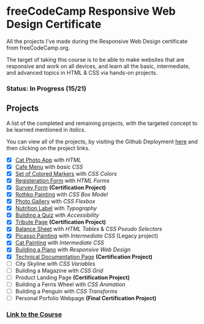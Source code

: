 # freeCodeCamp Responsive Web Design Certificate
All the projects I've made during the Responsive Web Design certificate from freeCodeCamp.org.

The target of taking this course is to be able to make websites that are responsive and work on all devices, and learn all the basic, intermediate, and advanced topics in HTML & CSS via hands-on projects.

### Status: In Progress (15/21)

## Projects
A list of the completed and remaining projects, with the targeted concept to be learned mentioned in *italics*.

You can view all of the projects, by visiting the Github Deployment [here](https://deadreyo.github.io/freeCodeCamp-Responsive-Web-Design/) and then clicking on the project links.

- [x] [Cat Photo App](https://deadreyo.github.io/freeCodeCamp-Responsive-Web-Design/Project%201%20-%20Cat%20App/) with *HTML*
- [x] [Cafe Menu](https://deadreyo.github.io/freeCodeCamp-Responsive-Web-Design/Project%202%20-%20Cafe%20Menu/) with *basic CSS*
- [x] [Set of Colored Markers](https://deadreyo.github.io/freeCodeCamp-Responsive-Web-Design/Project%203%20-%20Colored%20Markers/) with *CSS Colors*
- [x] [Registeration Form](https://deadreyo.github.io/freeCodeCamp-Responsive-Web-Design/Project%204%20-%20Registeration%20Form/) with *HTML Forms*
- [x] [Survey Form](https://deadreyo.github.io/freeCodeCamp-Responsive-Web-Design/Project%205%20(Milestone)%20-%20Survey%20Form/) **(Certification Project)**
- [x] [Rothko Painting](https://deadreyo.github.io/freeCodeCamp-Responsive-Web-Design/Project%206%20-%20Rothko%20Painting/) with *CSS Box Model*
- [x] [Photo Gallery](https://deadreyo.github.io/freeCodeCamp-Responsive-Web-Design/Project%207%20-%20Photo%20Gallery/) with *CSS Flexbox*
- [x] [Nutrition Label](https://deadreyo.github.io/freeCodeCamp-Responsive-Web-Design/Project%208%20-%20Nutrition%20Label/) with *Typography*
- [x] [Building a Quiz](https://deadreyo.github.io/freeCodeCamp-Responsive-Web-Design/Project%209%20-%20Building%20a%20Quiz/) with *Accessibility*
- [x] [Tribute Page](https://deadreyo.github.io/freeCodeCamp-Responsive-Web-Design/Project%2010%20(Milestone)%20-%20Tribute%20Page/) **(Certification Project)**
- [x] [Balance Sheet](https://deadreyo.github.io/freeCodeCamp-Responsive-Web-Design/Project%2011%20-%20Balance%20Sheet/) with *HTML Tables* & *CSS Pseudo Selectors*
- [x] [Picasso Painting](https://deadreyo.github.io/freeCodeCamp-Responsive-Web-Design/Project%2012%20-%20Picasso%20Painting/) with *Intermediate CSS* (Legacy project)
- [x] [Cat Painting](https://deadreyo.github.io/freeCodeCamp-Responsive-Web-Design/Project%2013%20-%20Cat%20Painting/) with *Intermediate CSS*
- [x] [Building a Piano](https://deadreyo.github.io/freeCodeCamp-Responsive-Web-Design/Project%2013%20-%20Piano/) with *Responsive Web Design*
- [x] [Technical Documentation Page](https://deadreyo.github.io/freeCodeCamp-Responsive-Web-Design/Project%2015%20(Milestone)%20-%20Technical%20Documentation%20Page/) **(Certification Project)**
- [ ] City Skyline with *CSS Variables*
- [ ] Building a Magazine with *CSS Grid*
- [ ] Product Landing Page **(Certification Project)**
- [ ] Building a Ferris Wheel with *CSS Animation*
- [ ] Building a Penguin with *CSS Transforms*
- [ ] Personal Porfolio Webpage **(Final Certification Project)**

### [Link to the Course](https://www.freecodecamp.org/learn/2022/responsive-web-design)